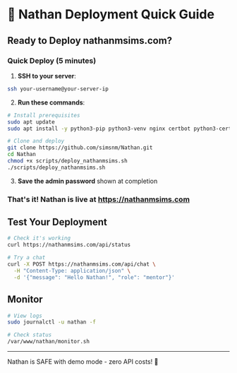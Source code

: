 # 🚀 Nathan Deployment Quick Guide

## Ready to Deploy nathanmsims.com?

### Quick Deploy (5 minutes)

1. **SSH to your server**:
```bash
ssh your-username@your-server-ip
```

2. **Run these commands**:
```bash
# Install prerequisites
sudo apt update
sudo apt install -y python3-pip python3-venv nginx certbot python3-certbot-nginx git

# Clone and deploy
git clone https://github.com/simsnm/Nathan.git
cd Nathan
chmod +x scripts/deploy_nathanmsims.sh
./scripts/deploy_nathanmsims.sh
```

3. **Save the admin password** shown at completion

### That's it! Nathan is live at https://nathanmsims.com

## Test Your Deployment

```bash
# Check it's working
curl https://nathanmsims.com/api/status

# Try a chat
curl -X POST https://nathanmsims.com/api/chat \
  -H "Content-Type: application/json" \
  -d '{"message": "Hello Nathan!", "role": "mentor"}'
```

## Monitor

```bash
# View logs
sudo journalctl -u nathan -f

# Check status
/var/www/nathan/monitor.sh
```

---
Nathan is SAFE with demo mode - zero API costs! 🎉